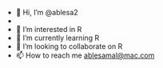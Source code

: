 - 👋 Hi, I’m @ablesa2
- 
- 👀 I’m interested in R
- 🌱 I’m currently learning R
- 💞️ I’m looking to collaborate on R
- 📫 How to reach me ablesamal@mac.com

<!---
ablesa2/ablesa2 is a ✨ special ✨ repository because its `README.md` (this file) appears on your GitHub profile.
You can click the Preview link to take a look at your changes.
--->
